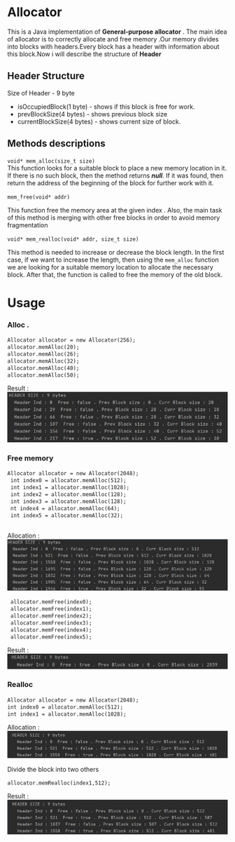 # Allocator
This is a Java implementation of **General-purpose allocator** . 
The main idea of allocator is to correctly allocate and free memory .Our memory divides into blocks with headers.Every block has a header with information about this block.Now i will describe the structure of **Header**    
       
## Header Structure

Size of Header - 9 byte
- isOccupiedBlock(1 byte) - shows if this block is free for work.
- prevBlockSize(4 bytes) - shows previous block size
- currentBlockSize(4 bytes) - shows current  size of  block.   
    
## Methods descriptions       

`void* mem_alloc(size_t size)`   
This function looks for a suitable block to
 place a new memory location in it. 
 If there is no such block, then the method returns ***null***. 
 If it was found, then return the address of the beginning of the block for further work with it.
 
 `mem_free(void* addr)`
 
 
This function  free the memory area at the given index . 
Also, the main task of this method is merging with other free blocks in order to avoid memory fragmentation

`void* mem_realloc(void* addr, size_t size)`

This method is needed to increase or decrease the block length. 
In the first case, if we want to increase the length, 
then using the `mem_alloc` function we are looking for a
 suitable memory location to allocate the necessary block.
  After that, the function is called to free the memory of the old block.
    
 # Usage   
 
 ### Alloc .    
 ```  
 Allocator allocator = new Allocator(256);
allocator.memAlloc(20);
allocator.memAlloc(26);
allocator.memAlloc(32);
allocator.memAlloc(40);
allocator.memAlloc(50);
```
Result : ![alt text](src/images/res1.jpg)   

### Free memory

```
Allocator allocator = new Allocator(2048);
 int index0 = allocator.memAlloc(512);
 int index1 = allocator.memAlloc(1028);
 int index2 = allocator.memAlloc(128);
 int index3 = allocator.memAlloc(128);
 nt index4 = allocator.memAlloc(64);
 int index5 = allocator.memAlloc(32);
      
```
Allocation :  ![alt text](src/images/alloc1.jpg)   

```
 allocator.memFree(index0);
 allocator.memFree(index1);
 allocator.memFree(index2);
 allocator.memFree(index3);
 allocator.memFree(index4);
 allocator.memFree(index5);
```

Result :  ![alt text](src/images/free.jpg)   

### Realloc

```
Allocator allocator = new Allocator(2048);
int index0 = allocator.memAlloc(512);
int index1 = allocator.memAlloc(1028);
```  

Allocation :  ![alt text](src/images/realinit.jpg)   

Divide the block into two others
```
allocator.memRealloc(index1,512);
```

Result : ![alt text](src/images/RESREAL.jpg) 








